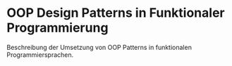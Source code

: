 # OOP Design Patterns in Funktionaler Programmierung
Beschreibung der Umsetzung von OOP Patterns in funktionalen Programmiersprachen.
